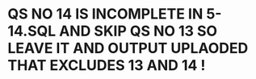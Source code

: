 # QS NO 14 IS INCOMPLETE IN 5-14.SQL AND SKIP QS NO 13 SO LEAVE IT AND OUTPUT UPLAODED THAT EXCLUDES 13 AND 14 !
